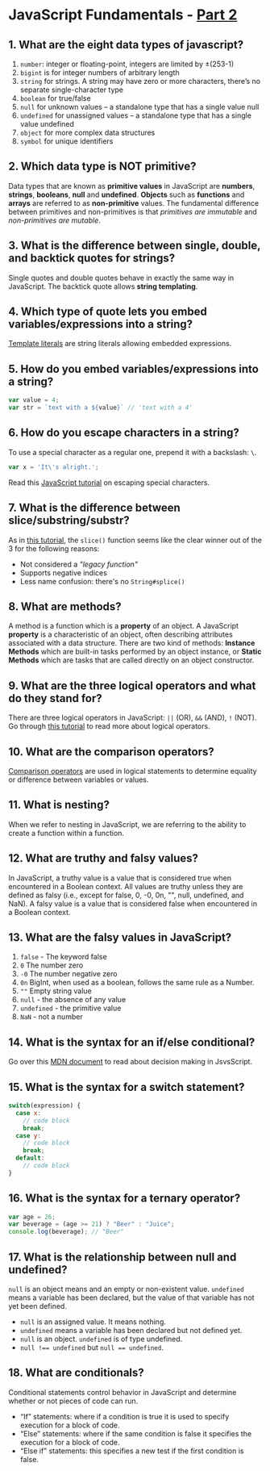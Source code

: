 # JavaScript Fundamentals - [Part 2](https://www.theodinproject.com/courses/foundations/lessons/fundamentals-part-2) 

## 1. What are the eight data types of javascript?
1. `number`: integer or floating-point, integers are limited by ±(253-1)
2. `bigint` is for integer numbers of arbitrary length
3. `string` for strings. A string may have zero or more characters, there’s no separate single-character type
4. `boolean` for true/false
5. `null` for unknown values – a standalone type that has a single value null
6. `undefined` for unassigned values – a standalone type that has a single value undefined
7. `object` for more complex data structures
8. `symbol` for unique identifiers

## 2. Which data type is NOT primitive?
Data types that are known as **primitive values** in JavaScript are **numbers**, **strings**, **booleans**, **null** and **undefined**. **Objects** such as **functions** and **arrays** are referred to as **non-primitive** values. The fundamental difference between primitives and non-primitives is that _primitives are immutable_ and _non-primitives are mutable_.

## 3. What is the difference between single, double, and backtick quotes for strings?
Single quotes and double quotes behave in exactly the same way in JavaScript.
The backtick quote allows **string templating**.

## 4. Which type of quote lets you embed variables/expressions into a string?
[Template literals](https://developer.mozilla.org/en-US/docs/Web/JavaScript/Reference/Template_literals) are string literals allowing embedded expressions.

## 5. How do you embed variables/expressions into a string?
```js
var value = 4;
var str = `text with a ${value}` // 'text with a 4'
```

## 6. How do you escape characters in a string?
To use a special character as a regular one, prepend it with a backslash: `\`.
```js
var x = 'It\'s alright.';
```
Read this [JavaScript tutorial](https://javascript.info/regexp-escaping#:~:text=As%20we%20may%20recall%2C%20regular,backslash%20is%20used%20for%20escaping.) on escaping special characters.

## 7. What is the difference between slice/substring/substr?
As in [this tutorial](https://masteringjs.io/tutorials/fundamentals/substring), the `slice()` function seems like the clear winner out of the 3 for the following reasons:
- Not considered a _"legacy function"_
- Supports negative indices
- Less name confusion: there's no `String#splice()`

## 8. What are methods?
A method is a function which is a **property** of an object. A JavaScript **property** is a characteristic of an object, often describing attributes associated with a data structure. There are two kind of methods: **Instance Methods** which are built-in tasks performed by an object instance, or **Static Methods** which are tasks that are called directly on an object constructor.

## 9. What are the three logical operators and what do they stand for?
There are three logical operators in JavaScript: `||` (OR), `&&` (AND), `!` (NOT). Go through [this tutorial](https://javascript.info/logical-operators#:~:text=There%20are%20three%20logical%20operators,also%20be%20of%20any%20type.) to read more about logical operators.

## 10. What are the comparison operators?
[Comparison operators](https://www.w3schools.com/js/js_comparisons.asp) are used in logical statements to determine equality or difference between variables or values.

## 11. What is nesting?
When we refer to nesting in JavaScript, we are referring to the ability to create a function within a function.

## 12. What are truthy and falsy values?
In JavaScript, a truthy value is a value that is considered true when encountered in a Boolean context. All values are truthy unless they are defined as falsy (i.e., except for false, 0, -0, 0n, "", null, undefined, and NaN). A falsy value is a value that is considered false when encountered in a Boolean context.

## 13. What are the falsy values in JavaScript?
1. `false` - The keyword false
2. `0`	The number zero
3. `-0`	The number negative zero
4. `0n`	BigInt, when used as a boolean, follows the same rule as a Number.
5. `""`	Empty string value
6. `null` - the absence of any value
7. `undefined` - the primitive value
8. `NaN` - not a number

## 14. What is the syntax for an if/else conditional?
Go over this [MDN document](https://developer.mozilla.org/en-US/docs/Learn/JavaScript/Building_blocks/conditionals) to read about decision making in JsvsScript.

## 15. What is the syntax for a switch statement?
```js
switch(expression) {
  case x:
    // code block
    break;
  case y:
    // code block
    break;
  default:
    // code block
}
```
## 16. What is the syntax for a ternary operator?
```js
var age = 26;
var beverage = (age >= 21) ? "Beer" : "Juice";
console.log(beverage); // "Beer"
```

## 17. What is the relationship between null and undefined?
`null` is an object means and an empty or non-existent value. `undefined` means a variable has been declared, but the value of that variable has not yet been defined.
- `null` is an assigned value. It means nothing.
- `undefined` means a variable has been declared but not defined yet.
- `null` is an object. `undefined` is of type undefined.
- `null !== undefined` but `null == undefined`.

## 18. What are conditionals?
Conditional statements control behavior in JavaScript and determine whether or not pieces of code can run.
- “If” statements: where if a condition is true it is used to specify execution for a block of code.
- “Else” statements: where if the same condition is false it specifies the execution for a block of code.
- “Else if” statements: this specifies a new test if the first condition is false.
